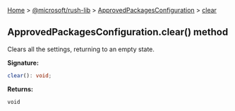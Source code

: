 [Home](./index) &gt; [@microsoft/rush-lib](./rush-lib.md) &gt; [ApprovedPackagesConfiguration](./rush-lib.approvedpackagesconfiguration.md) &gt; [clear](./rush-lib.approvedpackagesconfiguration.clear.md)

## ApprovedPackagesConfiguration.clear() method

Clears all the settings, returning to an empty state.

<b>Signature:</b>

```typescript
clear(): void;
```
<b>Returns:</b>

`void`

